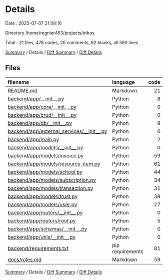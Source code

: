 # Details

Date : 2025-07-07 21:08:16

Directory /home/regnier453/projects/ethos

Total : 21 files,  478 codes, 20 comments, 92 blanks, all 590 lines

[Summary](results.md) / Details / [Diff Summary](diff.md) / [Diff Details](diff-details.md)

## Files
| filename | language | code | comment | blank | total |
| :--- | :--- | ---: | ---: | ---: | ---: |
| [README.md](/README.md) | Markdown | 21 | 0 | 4 | 25 |
| [backend/app/\_\_init\_\_.py](/backend/app/__init__.py) | Python | 8 | 0 | 3 | 11 |
| [backend/app/core/\_\_init\_\_.py](/backend/app/core/__init__.py) | Python | 0 | 0 | 1 | 1 |
| [backend/app/crud/\_\_init\_\_.py](/backend/app/crud/__init__.py) | Python | 0 | 0 | 1 | 1 |
| [backend/app/db/\_\_init\_\_.py](/backend/app/db/__init__.py) | Python | 8 | 0 | 3 | 11 |
| [backend/app/external\_services/\_\_init\_\_.py](/backend/app/external_services/__init__.py) | Python | 0 | 0 | 1 | 1 |
| [backend/app/main.py](/backend/app/main.py) | Python | 2 | 0 | 1 | 3 |
| [backend/app/models/\_\_init\_\_.py](/backend/app/models/__init__.py) | Python | 0 | 0 | 1 | 1 |
| [backend/app/models/invoice.py](/backend/app/models/invoice.py) | Python | 59 | 4 | 10 | 73 |
| [backend/app/models/resource\_item.py](/backend/app/models/resource_item.py) | Python | 61 | 6 | 15 | 82 |
| [backend/app/models/school.py](/backend/app/models/school.py) | Python | 44 | 2 | 11 | 57 |
| [backend/app/models/subscription.py](/backend/app/models/subscription.py) | Python | 34 | 3 | 8 | 45 |
| [backend/app/models/transaction.py](/backend/app/models/transaction.py) | Python | 31 | 3 | 6 | 40 |
| [backend/app/models/trust.py](/backend/app/models/trust.py) | Python | 38 | 2 | 7 | 47 |
| [backend/app/models/user.py](/backend/app/models/user.py) | Python | 27 | 0 | 5 | 32 |
| [backend/app/routers/\_\_init\_\_.py](/backend/app/routers/__init__.py) | Python | 0 | 0 | 1 | 1 |
| [backend/app/routers/root.py](/backend/app/routers/root.py) | Python | 5 | 0 | 2 | 7 |
| [backend/app/schemas/\_\_init\_\_.py](/backend/app/schemas/__init__.py) | Python | 0 | 0 | 1 | 1 |
| [backend/app/utils/\_\_init\_\_.py](/backend/app/utils/__init__.py) | Python | 0 | 0 | 1 | 1 |
| [backend/requirements.txt](/backend/requirements.txt) | pip requirements | 81 | 0 | 1 | 82 |
| [docs/roles.md](/docs/roles.md) | Markdown | 59 | 0 | 9 | 68 |

[Summary](results.md) / Details / [Diff Summary](diff.md) / [Diff Details](diff-details.md)
